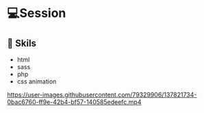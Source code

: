 # 💻Session

##
## 🚀 Skils
- html
- sass
- php
- css animation


https://user-images.githubusercontent.com/79329906/137821734-0bac6760-ff9e-42b4-bf57-140585edeefc.mp4


